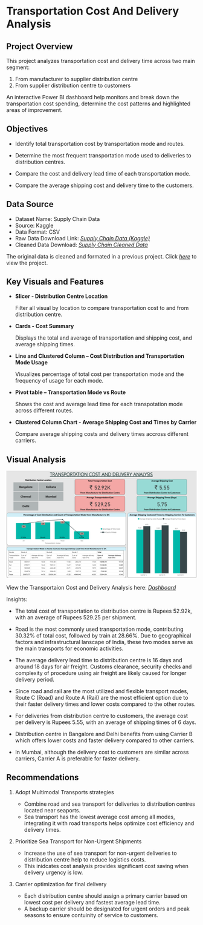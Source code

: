 # Transportation Cost And Delivery Analysis

## Project Overview
This project analyzes transportation cost and delivery time across two main segment:

1. From manufacturer to supplier distribution centre
2. From supplier distribution centre to customers

An interactive Power BI dashboard help monitors and break down the transportation cost spending, determine the cost patterns and highlighted areas of improvement.

## Objectives

- Identify total transportation cost by transportation mode and routes.

- Determine the most frequent transportation mode used to deliveries to distribution centres.

- Compare the cost and delivery lead time of each transportation mode.

- Compare the average shipping cost and delivery time to the customers.

## Data Source
 
 - Dataset Name: Supply Chain Data
- Source: Kaggle
- Data Format: CSV
- Raw Data Download Link: [*Supply Chain Data (Kaggle)*](https://www.kaggle.com/datasets/harshsingh2209/supply-chain-analysis/data) 
- Cleaned Data Download: [*Supply Chain Cleaned Data*](https://github.com/azerinnan/Transportation_cost_and_delivery_analysis/blob/main/supplychain_cleaned_data.csv)

The original data is cleaned and formated in a previous project.
Click [*here*](https://github.com/azerinnan/EDA_supplychain) to view the project.






## Key Visuals and Features
- **Slicer - Distribution Centre Location**

	Filter all visual by location to compare transportation cost to and from distribution centre.

- **Cards - Cost Summary**
	
	Displays the total and average of transportation and shipping cost, and average shipping times.

- **Line and Clustered Column  – Cost Distribution and Transportation Mode Usage**

	Visualizes percentage of total cost per transportation mode and the frequency of usage for each mode.

- **Pivot table – Transportation Mode vs Route**
	
	Shows the cost and average lead time for each transpotation mode across different routes.

- **Clustered Column Chart - Average Shipping Cost and Times by Carrier**

	Compare average shipping costs and delivery times accross different carriers.


## Visual Analysis

![Transportation Cost and Delivery Analysis Dashboard](1_cost_delivery_dashboard.png)

View the Transportaion Cost and Delivery Analysis here: [*Dashboard*](https://github.com/azerinnan/Transportation_cost_and_delivery_analysis/blob/main/transportation_cost_and_delivery_analysis.pbix)

Insights: 

- The total cost of transportation  to distribution centre is Rupees 52.92k, with an average of Rupees 529.25 per shipment.

- Road is the most commonly used transportation mode, contributing 30.32% of total cost, followed by train at 28.66%. Due to geographical factors and infrastructural lanscape of India, these two modes serve as the main transports for economic activities.

- The average delivery lead time to distribution centre is 16 days and around 18 days for air freight. Customs clearance, security checks and complexity of procedure using air freight are likely caused for longer delivery period.

- Since road and rail are the most utilized and flexible transport modes, Route C (Road) and Route A (Rail) are the most efficient option due to their faster delivery times and lower costs compared to the other routes.

- For deliveries from distribution centre to customers, the average cost per delivery is Rupees 5.55, with an average of shipping times of 6 days. 

- Distribution centre in Bangalore and Delhi benefits from using Carrier B which offers lower costs and faster delivery compared to other carriers.

- In Mumbai, although the delivery cost to customers are similar across carriers, Carrier A is preferable for faster delivery.


## Recommendations

1. Adopt Multimodal Transports strategies
 
	- Combine road and sea transport for deliveries to distribution centres located near seaports.
	- Sea transport has the lowest average cost among all modes, integrating it with road transports helps optimize cost efficiency and delivery times.

2. Prioritize Sea Transport for Non-Urgent Shipments
	- Increase the use of sea transport for non-urgent deliveries to distribution centre help to reduce logistics costs.
	- This inidcates cost analysis provides significant cost saving when delivery urgency is low.

3. Carrier optimization for final delivery

	- Each distribution centre should assign a primary carrier based on lowest cost per delivery and fastest average lead time.
	- A backup carrier should be designated for urgent orders and peak seasons to ensure contuinity of service to customers.

